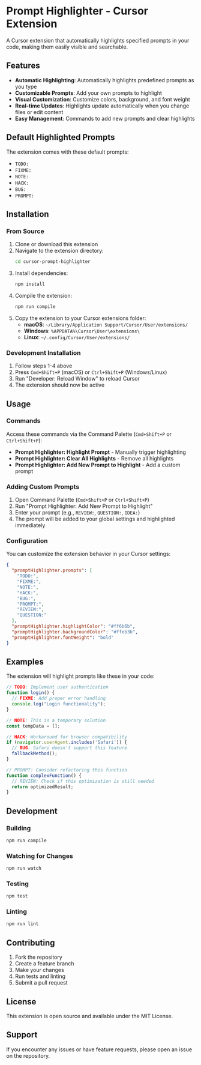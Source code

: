 # Prompt Highlighter - Cursor Extension

A Cursor extension that automatically highlights specified prompts in your code, making them easily visible and searchable.

## Features

- **Automatic Highlighting**: Automatically highlights predefined prompts as you type
- **Customizable Prompts**: Add your own prompts to highlight
- **Visual Customization**: Customize colors, background, and font weight
- **Real-time Updates**: Highlights update automatically when you change files or edit content
- **Easy Management**: Commands to add new prompts and clear highlights

## Default Highlighted Prompts

The extension comes with these default prompts:
- `TODO:`
- `FIXME:`
- `NOTE:`
- `HACK:`
- `BUG:`
- `PROMPT:`

## Installation

### From Source

1. Clone or download this extension
2. Navigate to the extension directory:
   ```bash
   cd cursor-prompt-highlighter
   ```
3. Install dependencies:
   ```bash
   npm install
   ```
4. Compile the extension:
   ```bash
   npm run compile
   ```
5. Copy the extension to your Cursor extensions folder:
   - **macOS**: `~/Library/Application Support/Cursor/User/extensions/`
   - **Windows**: `%APPDATA%\Cursor\User\extensions\`
   - **Linux**: `~/.config/Cursor/User/extensions/`

### Development Installation

1. Follow steps 1-4 above
2. Press `Cmd+Shift+P` (macOS) or `Ctrl+Shift+P` (Windows/Linux)
3. Run "Developer: Reload Window" to reload Cursor
4. The extension should now be active

## Usage

### Commands

Access these commands via the Command Palette (`Cmd+Shift+P` or `Ctrl+Shift+P`):

- **Prompt Highlighter: Highlight Prompt** - Manually trigger highlighting
- **Prompt Highlighter: Clear All Highlights** - Remove all highlights
- **Prompt Highlighter: Add New Prompt to Highlight** - Add a custom prompt

### Adding Custom Prompts

1. Open Command Palette (`Cmd+Shift+P` or `Ctrl+Shift+P`)
2. Run "Prompt Highlighter: Add New Prompt to Highlight"
3. Enter your prompt (e.g., `REVIEW:`, `QUESTION:`, `IDEA:`)
4. The prompt will be added to your global settings and highlighted immediately

### Configuration

You can customize the extension behavior in your Cursor settings:

```json
{
  "promptHighlighter.prompts": [
    "TODO:",
    "FIXME:",
    "NOTE:",
    "HACK:",
    "BUG:",
    "PROMPT:",
    "REVIEW:",
    "QUESTION:"
  ],
  "promptHighlighter.highlightColor": "#ff6b6b",
  "promptHighlighter.backgroundColor": "#ffeb3b",
  "promptHighlighter.fontWeight": "bold"
}
```

## Examples

The extension will highlight prompts like these in your code:

```javascript
// TODO: Implement user authentication
function login() {
  // FIXME: Add proper error handling
  console.log("Login functionality");
}

// NOTE: This is a temporary solution
const tempData = [];

// HACK: Workaround for browser compatibility
if (navigator.userAgent.includes('Safari')) {
  // BUG: Safari doesn't support this feature
  fallbackMethod();
}

// PROMPT: Consider refactoring this function
function complexFunction() {
  // REVIEW: Check if this optimization is still needed
  return optimizedResult;
}
```

## Development

### Building

```bash
npm run compile
```

### Watching for Changes

```bash
npm run watch
```

### Testing

```bash
npm test
```

### Linting

```bash
npm run lint
```

## Contributing

1. Fork the repository
2. Create a feature branch
3. Make your changes
4. Run tests and linting
5. Submit a pull request

## License

This extension is open source and available under the MIT License.

## Support

If you encounter any issues or have feature requests, please open an issue on the repository.
